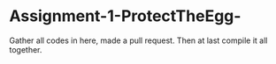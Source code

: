 # Assignment-1-ProtectTheEgg-
Gather all codes in here, made a pull request. Then at last compile it all together.
